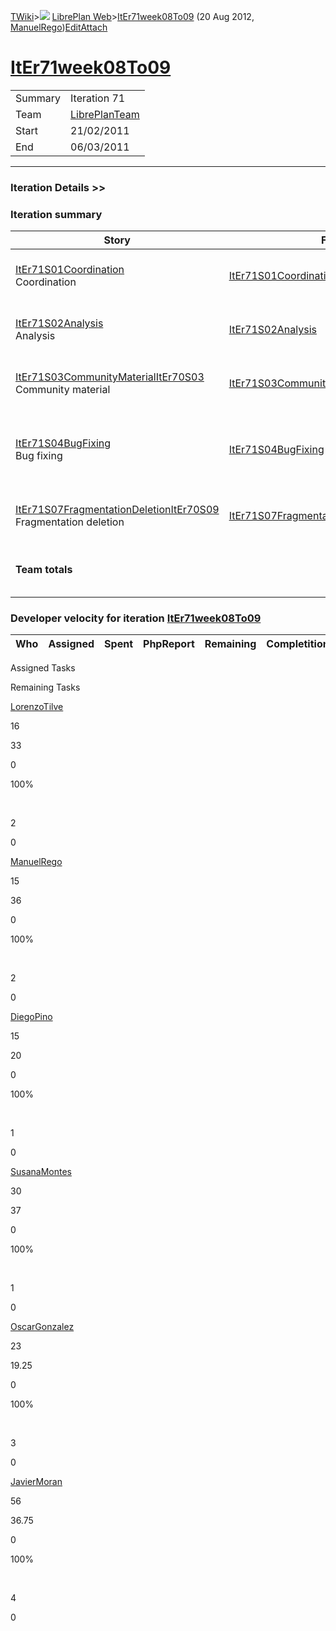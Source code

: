 [TWiki](/twiki/Main/WebHome)&gt;![](/twiki/TWiki/TWikiDocGraphics/web-bg-small.gif) [LibrePlan Web](/twiki/LibrePlan/WebHome)&gt;[ItEr71week08To09](http://wiki.libreplan-enterprise.com/twiki/LibrePlan/ItEr71week08To09 "Topic revision: 2 (20 Aug 2012 - 09:52:51)") (20 Aug 2012, [ManuelRego](/twiki/Main/ManuelRego))[Edit](http://wiki.libreplan-enterprise.com/twiki/bin/edit/LibrePlan/ItEr71week08To09?t=1520337908 "Edit this topic text")[Attach](/twiki/bin/attach/LibrePlan/ItEr71week08To09 "Attach an image or document to this topic")

 [ItEr71week08To09](/twiki/LibrePlan/ItEr71week08To09)
==================================================================================================



|         |                                                          |
|---------|----------------------------------------------------------|
| Summary | Iteration 71                                             |
| Team    | [LibrePlanTeam](/twiki/LibrePlan/LibrePlanTeam) |
| Start   | 21/02/2011                                               |
| End     | 06/03/2011                                               |

------------------------------------------------------------------------

[](/twiki/LibrePlan)

### Iteration Details &gt;&gt;

###  Iteration summary

<table>
<colgroup>
<col width="8%" />
<col width="8%" />
<col width="8%" />
<col width="8%" />
<col width="8%" />
<col width="8%" />
<col width="8%" />
<col width="8%" />
<col width="8%" />
<col width="8%" />
<col width="8%" />
<col width="8%" />
</colgroup>
<thead>
<tr class="header">
<th>Story</th>
<th>FEA</th>
<th>Estimate</th>
<th>Spent</th>
<th>PhpReport</th>
<th>ToDo</th>
<th>Progress</th>
<th>Done</th>
<th>Overrun</th>
<th>Completion</th>
<th>Developer</th>
<th>Reviewer</th>
</tr>
</thead>
<tbody>
<tr class="odd">
<td><a href="/twiki/LibrePlan/ItEr71S01Coordination">ItEr71S01Coordination</a><br />
Coordination</td>
<td><a href="/twiki/LibrePlan/ItEr71S01Coordination">ItEr71S01Coordination</a></td>
<td><strong>6</strong></td>
<td><strong>2.5</strong></td>
<td><strong>0</strong></td>
<td><strong>0</strong></td>
<td><table>
<tbody>
<tr class="odd">
<td><img src="/twiki/TWiki/SmiliesPlugin/smile.gif" title="smile" alt="smile" /></td>
</tr>
</tbody>
</table></td>
<td>100%</td>
<td>-58%</td>
<td>Acceptance</td>
<td><a href="/twiki/Main/JavierMoran">JavierMoran</a></td>
<td><a href="/twiki/Main/JavierMoran">JavierMoran</a></td>
</tr>
<tr class="even">
<td><a href="/twiki/LibrePlan/ItEr71S02Analysis">ItEr71S02Analysis</a><br />
Analysis</td>
<td><a href="/twiki/LibrePlan/ItEr71S02Analysis">ItEr71S02Analysis</a></td>
<td><strong>15</strong></td>
<td><strong>3.75</strong></td>
<td><strong>0</strong></td>
<td><strong>0</strong></td>
<td><table>
<tbody>
<tr class="odd">
<td><img src="/twiki/TWiki/SmiliesPlugin/smile.gif" title="smile" alt="smile" /></td>
</tr>
</tbody>
</table></td>
<td>100%</td>
<td>-75%</td>
<td>Acceptance</td>
<td><a href="/twiki/Main/JavierMoran">JavierMoran</a></td>
<td><a href="/twiki/Main/JavierMoran">JavierMoran</a></td>
</tr>
<tr class="odd">
<td><a href="/twiki/LibrePlan/ItEr71S03CommunityMaterialItEr70S03">ItEr71S03CommunityMaterialItEr70S03</a><br />
Community material</td>
<td><a href="/twiki/LibrePlan/ItEr71S03CommunityMaterialItEr70S03">ItEr71S03CommunityMaterialItEr70S03</a></td>
<td><strong>21</strong></td>
<td><strong>8.5</strong></td>
<td><strong>0</strong></td>
<td><strong>0</strong></td>
<td><table>
<tbody>
<tr class="odd">
<td><img src="/twiki/TWiki/SmiliesPlugin/smile.gif" title="smile" alt="smile" /></td>
</tr>
</tbody>
</table></td>
<td>100%</td>
<td>-59%</td>
<td>Acceptance</td>
<td><a href="/twiki/Main/ManuelRego">ManuelRego</a> <a href="/twiki/Main/JavierMoran">JavierMoran</a> <a href="/twiki/Main/LorenzoTilve">LorenzoTilve</a></td>
<td><a href="/twiki/Main/JavierMoran">JavierMoran</a></td>
</tr>
<tr class="even">
<td><a href="/twiki/LibrePlan/ItEr71S04BugFixing">ItEr71S04BugFixing</a><br />
Bug fixing</td>
<td><a href="/twiki/LibrePlan/ItEr71S04BugFixing">ItEr71S04BugFixing</a></td>
<td><strong>100</strong></td>
<td><strong>154.5</strong></td>
<td><strong>0</strong></td>
<td><strong>0</strong></td>
<td><table>
<tbody>
<tr class="odd">
<td><img src="/twiki/TWiki/SmiliesPlugin/smile.gif" title="smile" alt="smile" /></td>
</tr>
</tbody>
</table></td>
<td>100%</td>
<td>+54%</td>
<td>Acceptance</td>
<td><a href="/twiki/Main/ManuelRego">ManuelRego</a> <a href="/twiki/Main/OscarGonzalez">OscarGonzalez</a> <a href="/twiki/Main/SusanaMontes">SusanaMontes</a> <a href="/twiki/Main/JavierMoran">JavierMoran</a> <a href="/twiki/Main/LorenzoTilve">LorenzoTilve</a> <a href="/twiki/Main/DiegoPino">DiegoPino</a></td>
<td><a href="/twiki/Main/JavierMoran">JavierMoran</a></td>
</tr>
<tr class="odd">
<td><a href="/twiki/LibrePlan/ItEr71S07FragmentationDeletionItEr70S09">ItEr71S07FragmentationDeletionItEr70S09</a><br />
Fragmentation deletion</td>
<td><a href="/twiki/LibrePlan/ItEr71S07FragmentationDeletionItEr70S09">ItEr71S07FragmentationDeletionItEr70S09</a></td>
<td><strong>13</strong></td>
<td><strong>12.75</strong></td>
<td><strong>0</strong></td>
<td><strong>0</strong></td>
<td><table>
<tbody>
<tr class="odd">
<td><img src="/twiki/TWiki/SmiliesPlugin/smile.gif" title="smile" alt="smile" /></td>
</tr>
</tbody>
</table></td>
<td>100%</td>
<td>-1%</td>
<td>Acceptance</td>
<td><a href="/twiki/Main/OscarGonzalez">OscarGonzalez</a></td>
<td><a href="/twiki/Main/JavierMoran">JavierMoran</a></td>
</tr>
<tr class="even">
<td><strong>Team totals</strong></td>
<td> </td>
<td><strong>155</strong></td>
<td><strong>182</strong></td>
<td><strong>0</strong></td>
<td><strong>0</strong></td>
<td><table>
<tbody>
<tr class="odd">
<td><img src="/twiki/TWiki/SmiliesPlugin/smile.gif" title="smile" alt="smile" /></td>
</tr>
</tbody>
</table></td>
<td>100%</td>
<td>+17%</td>
<td> </td>
<td> </td>
<td> </td>
</tr>
</tbody>
</table>

###  Developer velocity for iteration [ItEr71week08To09](/twiki/LibrePlan/ItEr71week08To09)

| Who | Assigned | Spent | PhpReport | Remaining | Completition |     |
|-----|----------|-------|-----------|-----------|--------------|-----|

Assigned Tasks

Remaining Tasks

[LorenzoTilve](/twiki/Main/LorenzoTilve)

16

33

0

100%

 

2

0

[ManuelRego](/twiki/Main/ManuelRego)

15

36

0

100%

 

2

0

[DiegoPino](/twiki/Main/DiegoPino)

15

20

0

100%

 

1

0

[SusanaMontes](/twiki/Main/SusanaMontes)

30

37

0

100%

 

1

0

[OscarGonzalez](/twiki/Main/OscarGonzalez)

23

19.25

0

100%

 

3

0

[JavierMoran](/twiki/Main/JavierMoran)

56

36.75

0

100%

 

4

0
